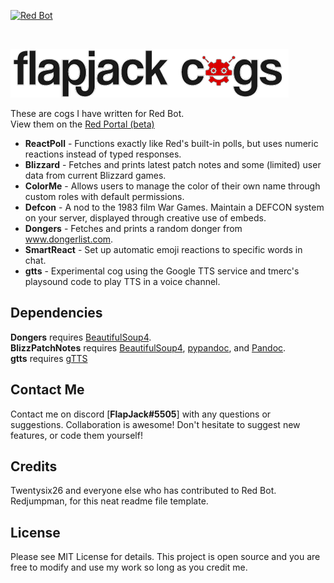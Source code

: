 [![Red Bot](https://img.shields.io/badge/Discord-Red%20Bot-red.svg)](https://github.com/Twentysix26/Red-DiscordBot)

&nbsp;

![FlapJack Cogs](https://raw.githubusercontent.com/ptoast/freecodecamp/master/portfolio/img/flapjackcogs_sm.png "FlapJack Cogs")

These are cogs I have written for Red Bot.  
View them on the [Red Portal (beta)](https://cogs.red/cogs/ptoast/FlapJack-Cogs/)

- **ReactPoll** - Functions exactly like Red's built-in polls, but uses numeric reactions instead of typed responses.
- **Blizzard** - Fetches and prints latest patch notes and some (limited) user data from current Blizzard games.
- **ColorMe** - Allows users to manage the color of their own name through custom roles with default permissions.
- **Defcon** - A nod to the 1983 film War Games. Maintain a DEFCON system on your server, displayed through creative use of embeds.
- **Dongers** - Fetches and prints a random donger from www.dongerlist.com.
- **SmartReact** - Set up automatic emoji reactions to specific words in chat.
- **gtts** - Experimental cog using the Google TTS service and tmerc's playsound code to play TTS in a voice channel.

## Dependencies

**Dongers** requires [BeautifulSoup4](https://www.crummy.com/software/BeautifulSoup/bs4/doc/).  
**BlizzPatchNotes** requires [BeautifulSoup4](https://www.crummy.com/software/BeautifulSoup/bs4/doc/), [pypandoc](https://github.com/bebraw/pypandoc), and [Pandoc](http://pandoc.org/).  
**gtts** requires [gTTS](https://pypi.python.org/pypi/gTTS)

## Contact Me

Contact me on discord [**FlapJack#5505**] with any questions or suggestions. Collaboration is awesome! Don't hesitate to suggest new features, or code them yourself!

## Credits

Twentysix26 and everyone else who has contributed to Red Bot.    
Redjumpman, for this neat readme file template.

## License

Please see MIT License for details. This project is open source and you are free to modify and use my work so long as you credit me.
